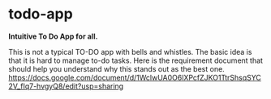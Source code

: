 # todo-app
<b>Intuitive To Do App for all. </b>

This is not a typical TO-DO app with bells and whistles. The basic idea is that it is hard to manage to-do tasks. 
Here is the requirement document that should help you understand why this stands out as the best one.
https://docs.google.com/document/d/1WclwUA0O6lXPcfZJKO1TtrShsqSYC2V_fIq7-hvgyQ8/edit?usp=sharing

